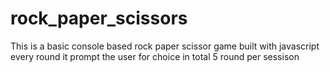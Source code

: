 # rock_paper_scissors
This is a basic console based rock paper scissor game built with javascript every round it prompt the user for choice in total 5 round per sessison
